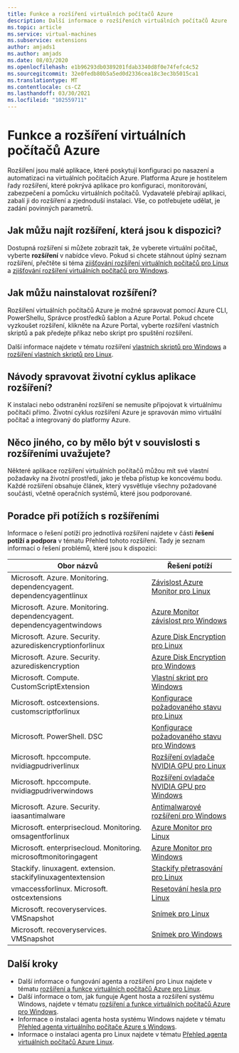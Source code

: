 ```yaml
---
title: Funkce a rozšíření virtuálních počítačů Azure
description: Další informace o rozšířeních virtuálních počítačů Azure
ms.topic: article
ms.service: virtual-machines
ms.subservice: extensions
author: amjads1
ms.author: amjads
ms.date: 08/03/2020
ms.openlocfilehash: e1b96293db0389201fdab3340d8f0e74fefc4c52
ms.sourcegitcommit: 32e0fedb80b5a5ed0d2336cea18c3ec3b5015ca1
ms.translationtype: MT
ms.contentlocale: cs-CZ
ms.lasthandoff: 03/30/2021
ms.locfileid: "102559711"
---
```

# <a name="azure-virtual-machine-extensions-and-features"></a>Funkce a rozšíření virtuálních počítačů Azure
Rozšíření jsou malé aplikace, které poskytují konfiguraci po nasazení a automatizaci na virtuálních počítačích Azure. Platforma Azure je hostitelem řady rozšíření, které pokrývá aplikace pro konfiguraci, monitorování, zabezpečení a pomůcku virtuálních počítačů. Vydavatelé přebírají aplikaci, zabalí ji do rozšíření a zjednoduší instalaci. Vše, co potřebujete udělat, je zadání povinných parametrů. 

## <a name="how-can-i-find-what-extensions-are-available"></a>Jak můžu najít rozšíření, která jsou k dispozici?
Dostupná rozšíření si můžete zobrazit tak, že vyberete virtuální počítač, vyberte **rozšíření** v nabídce vlevo. Pokud si chcete stáhnout úplný seznam rozšíření, přečtěte si téma [zjišťování rozšíření virtuálních počítačů pro Linux](features-linux.md) a [zjišťování rozšíření virtuálních počítačů pro Windows](features-windows.md).

## <a name="how-can-i-install-an-extension"></a>Jak můžu nainstalovat rozšíření?
Rozšíření virtuálních počítačů Azure je možné spravovat pomocí Azure CLI, PowerShellu, Správce prostředků šablon a Azure Portal. Pokud chcete vyzkoušet rozšíření, klikněte na Azure Portal, vyberte rozšíření vlastních skriptů a pak předejte příkaz nebo skript pro spuštění rozšíření.

Další informace najdete v tématu rozšíření [vlastních skriptů pro Windows](custom-script-windows.md) a [rozšíření vlastních skriptů pro Linux](custom-script-linux.md).

## <a name="how-do-i-manage-extension-application-lifecycle"></a>Návody spravovat životní cyklus aplikace rozšíření?
K instalaci nebo odstranění rozšíření se nemusíte připojovat k virtuálnímu počítači přímo. Životní cyklus rozšíření Azure je spravován mimo virtuální počítač a integrovaný do platformy Azure.

## <a name="anything-else-i-should-be-thinking-about-for-extensions"></a>Něco jiného, co by mělo být v souvislosti s rozšířeními uvažujete?
Některé aplikace rozšíření virtuálních počítačů můžou mít své vlastní požadavky na životní prostředí, jako je třeba přístup ke koncovému bodu. Každé rozšíření obsahuje článek, který vysvětluje všechny požadované součásti, včetně operačních systémů, které jsou podporované.

## <a name="troubleshoot-extensions"></a>Poradce při potížích s rozšířeními

Informace o řešení potíží pro jednotlivá rozšíření najdete v části **řešení potíží a podpora** v tématu Přehled tohoto rozšíření. Tady je seznam informací o řešení problémů, které jsou k dispozici:

| Obor názvů | Řešení potíží |
|-----------|-----------------|
| Microsoft. Azure. Monitoring. dependencyagent. dependencyagentlinux | [Závislost Azure Monitor pro Linux](agent-dependency-linux.md#troubleshoot-and-support) |
| Microsoft. Azure. Monitoring. dependencyagent. dependencyagentwindows | [Azure Monitor závislost pro Windows](agent-dependency-windows.md#troubleshoot-and-support) |
| Microsoft. Azure. Security. azurediskencryptionforlinux | [Azure Disk Encryption pro Linux](azure-disk-enc-linux.md#troubleshoot-and-support) |
| Microsoft. Azure. Security. azurediskencryption | [Azure Disk Encryption pro Windows](azure-disk-enc-windows.md#troubleshoot-and-support) |
| Microsoft. Compute. CustomScriptExtension | [Vlastní skript pro Windows](custom-script-windows.md#troubleshoot-and-support) |
| Microsoft. ostcextensions. customscriptforlinux | [Konfigurace požadovaného stavu pro Linux](dsc-linux.md#troubleshoot-and-support) |
| Microsoft. PowerShell. DSC | [Konfigurace požadovaného stavu pro Windows](dsc-windows.md#troubleshoot-and-support) |
| Microsoft. hpccompute. nvidiagpudriverlinux | [Rozšíření ovladače NVIDIA GPU pro Linux](hpccompute-gpu-linux.md#troubleshoot-and-support) |
| Microsoft. hpccompute. nvidiagpudriverwindows | [Rozšíření ovladače NVIDIA GPU pro Windows](hpccompute-gpu-windows.md#troubleshoot-and-support) |
| Microsoft. Azure. Security. iaasantimalware | [Antimalwarové rozšíření pro Windows](iaas-antimalware-windows.md#troubleshoot-and-support) |
| Microsoft. enterprisecloud. Monitoring. omsagentforlinux | [Azure Monitor pro Linux](oms-linux.md#troubleshoot-and-support)
| Microsoft. enterprisecloud. Monitoring. microsoftmonitoringagent | [Azure Monitor pro Windows](oms-windows.md#troubleshoot-and-support) |
| Stackify. linuxagent. extension. stackifylinuxagentextension | [Stackify přetrasování pro Linux](stackify-retrace-linux.md#troubleshoot-and-support) |
| vmaccessforlinux. Microsoft. ostcextensions | [Resetování hesla pro Linux](vmaccess.md#troubleshoot-and-support) |
| Microsoft. recoveryservices. VMSnapshot | [Snímek pro Linux](vmsnapshot-linux.md#troubleshoot-and-support) |
| Microsoft. recoveryservices. VMSnapshot | [Snímek pro Windows](vmsnapshot-windows.md#troubleshoot-and-support) |


## <a name="next-steps"></a>Další kroky
* Další informace o fungování agenta a rozšíření pro Linux najdete v tématu [rozšíření a funkce virtuálních počítačů Azure pro Linux](features-linux.md).
* Další informace o tom, jak funguje Agent hosta a rozšíření systému Windows, najdete v tématu [rozšíření a funkce virtuálních počítačů Azure pro Windows](features-windows.md).  
* Informace o instalaci agenta hosta systému Windows najdete v tématu [Přehled agenta virtuálního počítače Azure s Windows](agent-windows.md).  
* Informace o instalaci agenta pro Linux najdete v tématu [Přehled agenta virtuálních počítačů Azure Linux](agent-linux.md).  

